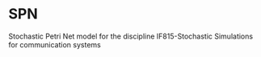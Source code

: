 # SPN
Stochastic Petri Net model for the discipline IF815-Stochastic Simulations for communication systems
